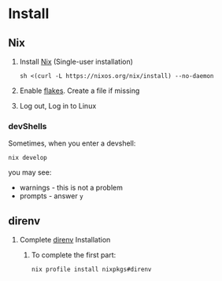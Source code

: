 # Install

## Nix

1. Install [Nix](https://nixos.org/download.html) (Single-user installation)

    ```console
    sh <(curl -L https://nixos.org/nix/install) --no-daemon
    ```

1. Enable [flakes](https://nixos.wiki/wiki/Flakes#Permanent). Create a file if missing

1. Log out, Log in to Linux

### devShells

Sometimes, when you enter a devshell:

```console
nix develop
```

you may see:

- warnings - this is not a problem
- prompts - answer `y`

## direnv

1. Complete [direnv](https://direnv.net/docs/installation.html#installation) Installation
    1. To complete the first part:

        ```console
        nix profile install nixpkgs#direnv
        ```

